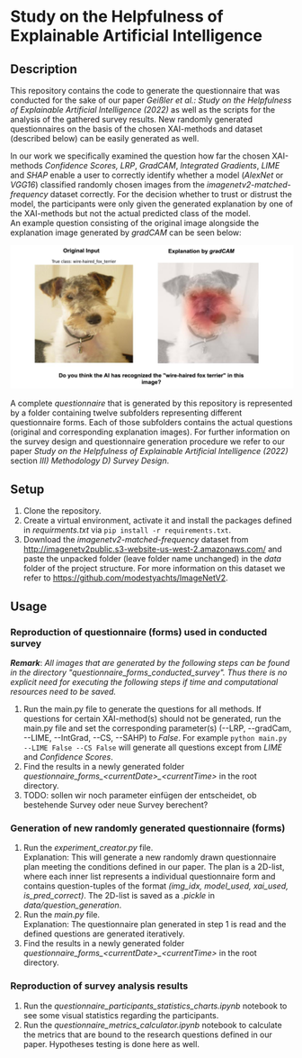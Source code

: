 # Study on the Helpfulness of Explainable Artificial Intelligence

## **Description**
This repository contains the code to generate the questionnaire that was conducted for the sake of our paper *Geißler et al.: Study on the Helpfulness of Explainable Artificial Intelligence (2022)* as well as the scripts for the analysis of the gathered survey results. New randomly generated questionnaires on the basis of the chosen XAI-methods and dataset (described below) can be easily generated as well. 

In our work we specifically examined the question how far the chosen XAI-methods *Confidence Scores,* *LRP*, *GradCAM*, *Integrated Gradients*, *LIME* and *SHAP* enable a user to correctly identify whether a model (*AlexNet* or *VGG16*) classified randomly chosen images from the *imagenetv2-matched-frequency* dataset correctly. For the decision whether to trust or distrust the model, the participants were only given the generated explanation by one of the XAI-methods but not the actual predicted class of the model.\
An example question consisting of the original image alongside the explanation image generated by *gradCAM* can be seen below:

![](data/readme/question_example.png)

A complete *questionnaire* that is generated by this repository is represented by a folder containing twelve subfolders representing  different questionnaire forms. Each of those subfolders contains the actual questions (original and corresponding explanation images). For further information on the survey design and questionnaire generation procedure we refer to our paper *Study on the Helpfulness of Explainable Artificial Intelligence (2022)* section *III) Methodology D) Survey Design*.


## **Setup**
1. Clone the repository.
2. Create a virtual environment, activate it  and install the packages defined in *requirments.txt* via ```pip install -r requirements.txt```.
3. Download the *imagenetv2-matched-frequency* dataset from http://imagenetv2public.s3-website-us-west-2.amazonaws.com/ and paste the unpacked folder (leave folder name unchanged) in the *data* folder of the project structure. For more information on this dataset we refer to https://github.com/modestyachts/ImageNetV2.

## **Usage**

### **Reproduction of questionnaire (forms) used in conducted survey**
***Remark***: *All images that are generated by the following steps can be found in the directory "questionnaire_forms_conducted_survey". Thus there is no explicit need for executing the following steps if time and computational resources need to be saved.*
1. Run the main.py file to generate the questions for all methods. If questions for certain XAI-method(s) should not be generated, run the main.py file and set the corresponding parameter(s) (--LRP, --gradCam, --LIME, --IntGrad, --CS, --SAHP) to *False*. For example ```python main.py --LIME False --CS False``` will generate all questions except from *LIME* and *Confidence Scores*.
2. Find the results in a newly generated folder *questionnaire_forms_<currentDate<d>>_<currentTime<d>>* in the root directory.
3. TODO: sollen wir noch parameter einfügen der entscheidet, ob bestehende Survey oder neue Survey berechent?

### **Generation of new randomly generated questionnaire (forms)**

1. Run the *experiment_creator.py* file.\
Explanation: This will generate a new randomly drawn questionnaire plan meeting the conditions defined in our paper. The plan is a 2D-list, where each inner list represents a individual questionnaire form and contains question-tuples of the format *(img_idx, model_used, xai_used, is_pred_correct)*. The 2D-list is saved as a *.pickle* in *data/question_generation*.
2. Run the *main.py* file.\
Explanation: The questionnaire plan generated in step 1 is read and the defined questions are generated iteratively.
3. Find the results in a newly generated folder *questionnaire_forms_<currentDate<d>>_<currentTime<d>>* in the root directory.

### **Reproduction of survey analysis results**
1. Run the *questionnaire_participants_statistics_charts.ipynb* notebook to see some visual statistics regarding the participants.
2. Run the *questionnaire_metrics_calculator.ipynb* notebook to calculate the metrics that are bound to the research questions defined in our paper. Hypotheses testing is done here as well.

